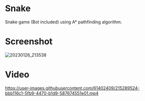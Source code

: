 # Snake
Snake game (Bot included) using A* pathfinding algorithm.
# Screenshot
![20230126_213538](https://user-images.githubusercontent.com/61402409/214944906-a17ed31e-ab87-449e-a74c-3bc15e714180.gif)
# Video
https://user-images.githubusercontent.com/61402409/215289524-bbb116c1-5fb9-4470-b1d9-587674551e01.mp4

